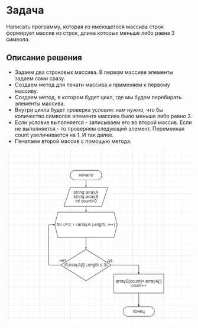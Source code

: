 # Задача

Написать программу, которая из имеющегося массива строк формирует массив из строк, длина которых меньше либо равна 3 символа.

## Описание решения

* Задаем два строковых массива. В первом массиве элементы задаем сами сразу.
* Создаем метод для печати массива и применяем к первому массиву.
* Создаем метод, в котором будет цикл, где мы будем перебирать элементы массива. 
* Внутри цикла будет проверка условия: нам нужно, что бы количество символов элемента массива было меньше либо равно 3.
* Если условие выполняется - записываем его во второй массив. Если не выполняется - то проверяем следующий элемент. Переменная count увеличивается на 1. И так далее.
* Печатаем второй массив с помощью метода.

![Блок схема](blok.jpg)


